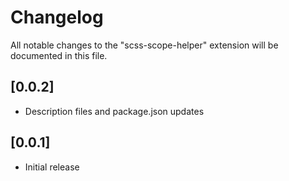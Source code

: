 # Changelog

All notable changes to the "scss-scope-helper" extension will be documented in this file.

## [0.0.2]

- Description files and package.json updates

## [0.0.1]

- Initial release